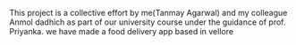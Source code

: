 This project is a collective effort by me(Tanmay Agarwal) and my colleague Anmol dadhich as part of our university course under the guidance of prof. Priyanka. 
we have made a food delivery app based in vellore 
